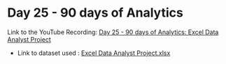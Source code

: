 
# Day 25 - 90 days of Analytics



Link to the YouTube Recording:
  [Day 25 - 90 days of Analytics: Excel Data Analyst Project](https://youtu.be/kZaq0Qfi2Qk)
  - Link to dataset used : [Excel Data Analyst Project.xlsx](https://github.com/Bandolo/90DaysOfAnalytics/blob/master/2023/Resources/Day%2025/Excel%20Data%20Analyst%20Project.xlsx)
  

